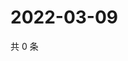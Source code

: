 # 2022-03-09

共 0 条

<!-- BEGIN WEIBO -->
<!-- 最后更新时间 Wed Mar 09 2022 20:07:48 GMT+0800 (China Standard Time) -->

<!-- END WEIBO -->
